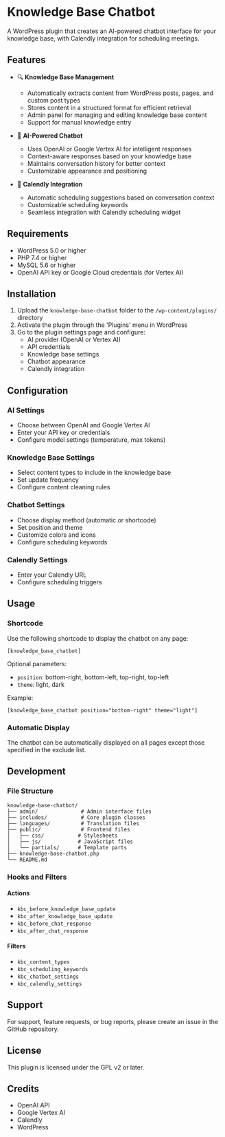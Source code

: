# Knowledge Base Chatbot

A WordPress plugin that creates an AI-powered chatbot interface for your knowledge base, with Calendly integration for scheduling meetings.

## Features

- 🔍 **Knowledge Base Management**
  - Automatically extracts content from WordPress posts, pages, and custom post types
  - Stores content in a structured format for efficient retrieval
  - Admin panel for managing and editing knowledge base content
  - Support for manual knowledge entry

- 💬 **AI-Powered Chatbot**
  - Uses OpenAI or Google Vertex AI for intelligent responses
  - Context-aware responses based on your knowledge base
  - Maintains conversation history for better context
  - Customizable appearance and positioning

- 📅 **Calendly Integration**
  - Automatic scheduling suggestions based on conversation context
  - Customizable scheduling keywords
  - Seamless integration with Calendly scheduling widget

## Requirements

- WordPress 5.0 or higher
- PHP 7.4 or higher
- MySQL 5.6 or higher
- OpenAI API key or Google Cloud credentials (for Vertex AI)

## Installation

1. Upload the `knowledge-base-chatbot` folder to the `/wp-content/plugins/` directory
2. Activate the plugin through the 'Plugins' menu in WordPress
3. Go to the plugin settings page and configure:
   - AI provider (OpenAI or Vertex AI)
   - API credentials
   - Knowledge base settings
   - Chatbot appearance
   - Calendly integration

## Configuration

### AI Settings
- Choose between OpenAI and Google Vertex AI
- Enter your API key or credentials
- Configure model settings (temperature, max tokens)

### Knowledge Base Settings
- Select content types to include in the knowledge base
- Set update frequency
- Configure content cleaning rules

### Chatbot Settings
- Choose display method (automatic or shortcode)
- Set position and theme
- Customize colors and icons
- Configure scheduling keywords

### Calendly Settings
- Enter your Calendly URL
- Configure scheduling triggers

## Usage

### Shortcode
Use the following shortcode to display the chatbot on any page:

```
[knowledge_base_chatbot]
```

Optional parameters:
- `position`: bottom-right, bottom-left, top-right, top-left
- `theme`: light, dark

Example:
```
[knowledge_base_chatbot position="bottom-right" theme="light"]
```

### Automatic Display
The chatbot can be automatically displayed on all pages except those specified in the exclude list.

## Development

### File Structure
```
knowledge-base-chatbot/
├── admin/              # Admin interface files
├── includes/           # Core plugin classes
├── languages/          # Translation files
├── public/             # Frontend files
│   ├── css/           # Stylesheets
│   ├── js/            # JavaScript files
│   └── partials/      # Template parts
├── knowledge-base-chatbot.php
└── README.md
```

### Hooks and Filters

#### Actions
- `kbc_before_knowledge_base_update`
- `kbc_after_knowledge_base_update`
- `kbc_before_chat_response`
- `kbc_after_chat_response`

#### Filters
- `kbc_content_types`
- `kbc_scheduling_keywords`
- `kbc_chatbot_settings`
- `kbc_calendly_settings`

## Support

For support, feature requests, or bug reports, please create an issue in the GitHub repository.

## License

This plugin is licensed under the GPL v2 or later.

## Credits

- OpenAI API
- Google Vertex AI
- Calendly
- WordPress 